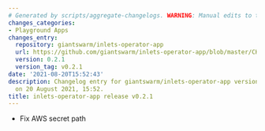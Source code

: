 ```yaml
---
# Generated by scripts/aggregate-changelogs. WARNING: Manual edits to this files will be overwritten.
changes_categories:
- Playground Apps
changes_entry:
  repository: giantswarm/inlets-operator-app
  url: https://github.com/giantswarm/inlets-operator-app/blob/master/CHANGELOG.md#021---2021-08-20
  version: 0.2.1
  version_tag: v0.2.1
date: '2021-08-20T15:52:43'
description: Changelog entry for giantswarm/inlets-operator-app version 0.2.1, published
  on 20 August 2021, 15:52.
title: inlets-operator-app release v0.2.1
---
```


- Fix AWS secret path

